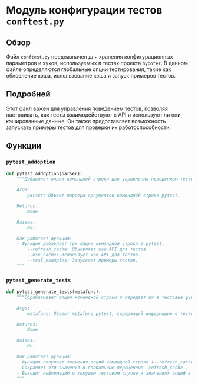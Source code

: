 # Модуль конфигурации тестов `conftest.py`

## Обзор

Файл `conftest.py` предназначен для хранения конфигурационных параметров и хуков, используемых в тестах проекта `hypotez`. В данном файле определяются глобальные опции тестирования, такие как обновление кэша, использование кэша и запуск примеров тестов.

## Подробней

Этот файл важен для управления поведением тестов, позволяя настраивать, как тесты взаимодействуют с API и используют ли они кэшированные данные. Он также предоставляет возможность запускать примеры тестов для проверки их работоспособности.

## Функции

### `pytest_addoption`

```python
def pytest_addoption(parser):
    """Добавляет опции командной строки для управления поведением тестов.

    Args:
        parser: Объект парсера аргументов командной строки pytest.

    Returns:
        None

    Raises:
        Нет

    Как работает функция:
    - Функция добавляет три опции командной строки в pytest:
        --refresh_cache: Обновляет кэш API для тестов.
        --use_cache: Использует кэш API для тестов.
        --test_examples: Запускает примеры тестов.
    """
```

### `pytest_generate_tests`

```python
def pytest_generate_tests(metafunc):
    """Обрабатывает опции командной строки и передает их в тестовые функции.

    Args:
        metafunc: Объект metafunc pytest, содержащий информацию о тестовой функции.

    Returns:
        None

    Raises:
        Нет

    Как работает функция:
    - Функция получает значения опций командной строки (--refresh_cache, --use_cache, --test_examples) из объекта `metafunc.config`.
    - Сохраняет эти значения в глобальные переменные `refresh_cache`, `use_cache` и `test_examples`.
    - Выводит информацию о текущем тестовом случае и значениях опций в консоль.
    """